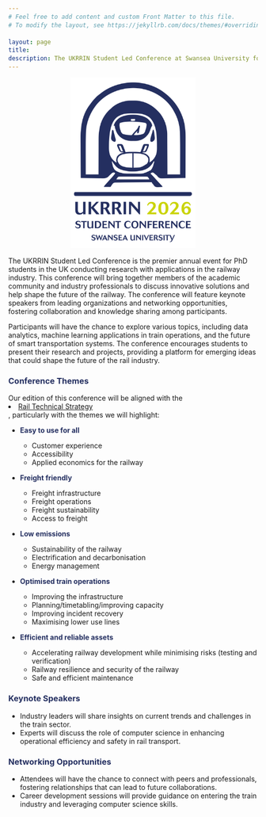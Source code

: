 ```yaml
---
# Feel free to add content and custom Front Matter to this file.
# To modify the layout, see https://jekyllrb.com/docs/themes/#overriding-theme-defaults

layout: page
title:
description: The UKRRIN Student Led Conference at Swansea University focuses on innovative solutions in railway technology, featuring keynote speakers, networking opportunities, and discussions on data analytics and smart transportation systems. Join us to explore the future of the train industry and enhance your skills.
---
```


<!-- Hide the default title with CSS -->
<style>
  h1.page-title {
    display: none;
  }
</style>

<style>
  h3 {
    color: #242f60;
    font-weight: bold;
  }
</style>

<div style="text-align: center;">
  <img src="images/2026_UKRRIN_background_3.png" alt="UKRRIN Student Conference" style="max-width: 50%; height: auto;">
</div>

<p>The UKRRIN Student Led Conference is the premier annual event for PhD students in the UK conducting research with applications in the railway industry. This conference will bring together members of the academic community and industry professionals to discuss innovative solutions and help shape the future of the railway. The conference will feature keynote speakers from leading organizations and networking opportunities, fostering collaboration and knowledge sharing among participants.</p>

<p>Participants will have the chance to explore various topics, including data analytics, machine learning applications in train operations, and the future of smart transportation systems. The conference encourages students to present their research and projects, providing a platform for emerging ideas that could shape the future of the rail industry.</p>

<h3>Conference Themes</h3>
Our edition of this conference will be aligned with the <li><a class="urllink" href="https://railtechnicalstrategy.co.uk/" rel="nofollow">Rail Technical Strategy</a></li>, particularly with the themes we will highlight:

- **<span style="color: #242f60;">Easy to use for all</span>**
  - Customer experience
  - Accessibility
  - Applied economics for the railway

- **<span style="color: #242f60;">Freight friendly</span>**
  - Freight infrastructure
  - Freight operations
  - Freight sustainability
  - Access to freight

- **<span style="color: #242f60;">Low emissions</span>**
  - Sustainability of the railway
  - Electrification and decarbonisation
  - Energy management

- **<span style="color: #242f60;">Optimised train operations</span>**
  - Improving the infrastructure
  - Planning/timetabling/improving capacity
  - Improving incident recovery
  - Maximising lower use lines

- **<span style="color: #242f60;">Efficient and reliable assets</span>**
  - Accelerating railway development while minimising risks (testing and verification)
  - Railway resilience and security of the railway
  - Safe and efficient maintenance 

<h3>Keynote Speakers</h3>
<ul>
    <li>Industry leaders will share insights on current trends and challenges in the train sector.</li>
    <li>Experts will discuss the role of computer science in enhancing operational efficiency and safety in rail transport.</li>
</ul>

<h3>Networking Opportunities</h3>
<ul>
    <li>Attendees will have the chance to connect with peers and professionals, fostering relationships that can lead to future collaborations.</li>
    <li>Career development sessions will provide guidance on entering the train industry and leveraging computer science skills.</li>
</ul>
